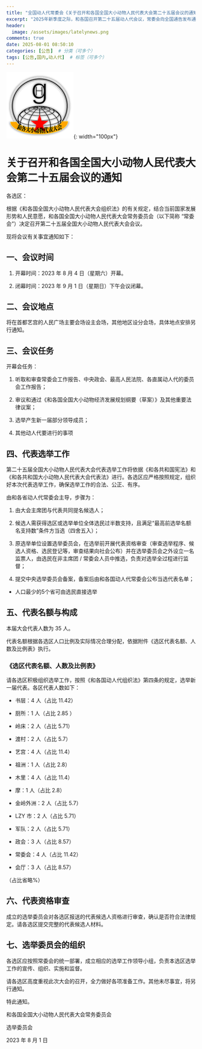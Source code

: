 ```yaml
---
title: "全国动人代常委会《关于召开和各国全国大小动物人民代表大会第二十五届会议的通知》"
excerpt: "2025年新季度之际，和各国召开第二十五届动人代会议，常委会向全国通告发布通知"
header:
  image: /assets/images/latelynews.png
comments: true
date: 2025-08-01 08:50:10
categories: [公告]  # 分类（可多个）
tags: [公告,国内,动人代]  # 标签（可多个）
---
```


![动人代logo](/assets/images/和各人大.png){: width="100px"}
# 关于召开和各国全国大小动物人民代表大会第二十五届会议的通知

各选区：

根据《和各国全国大小动物人民代表大会组织法》的有关规定，结合当前国家发展形势和人民意愿，和各国全国大小动物人民代表大会常务委员会（以下简称 “常委会”）决定召开第二十五届全国大小动物人民代表大会会议。

现将会议有关事宜通知如下：

## 一、会议时间


1.  开幕时间：2023 年 8 月 4 日（星期六）开幕。

2.  闭幕时间：2023 年 9 月 1 日（星期日）下午会议闭幕。

## 二、会议地点

将在首都艺宫的人民广场主要会场设主会场，其他地区设分会场，具体地点安排另行通知。

## 三、会议任务


开幕会任务：

1.  听取和审查常委会工作报告、中央政会、最高人民法院、各直属动人代的委员会工作报告；

2.  审议和通过《和各国全国大小动物经济发展规划纲要（草案）》及其他重要法律议案；

4.  选举产生新一届部分领导成员；

5. 其他动人代要进行的事项

## 四、代表选举工作

第二十五届全国大小动物人民代表大会代表选举工作将依据《和各共和国宪法》和《和各共和国大小动物人民代表大会代表法》进行。各选区应严格按照规定，组织好本次代表选举工作，确保选举工作的合法、公正、有序。

由和各省动人代常委会主导，步骤为：

1. 由大会主席团与代表共同提名候选人；

2. 候选人需获得选区或选举单位全体选民过半数支持，且满足“最高前选举名额名支持数”条件方当选（四舍五入）；

3. 原选举单位设置选举委员会，在选举前开展代表资格审查（审查选举程序、候选人资格、选民登记等，审查结果向社会公布）并在选举委员会之外设立一名监票人，由选民在非主席团 / 常委会人员中推选，负责对选举全过程进行监督；

4. 提交中央选举委员会备案，备案后由和各国动人代常委会公布当选代表名单；

* 人口最少的5个省可由选民直接选举



## 五、代表名额与构成

本届大会代表人数为 35 人。

代表名额根据各选区人口比例及实际情况合理分配，依据附件《选区代表名额、人数及比例表》执行。

### 《选区代表名额、人数及比例表》

请各选区积极组织选举工作，按照《和各国动人代组织法》第四条的规定，选举新一届代表。各区代表人数如下：


*   书层：4 人（占比 11.42）

*   厨所：1 人（占比 2.85 ）

*   岭床：2 人（占比 5.71）

*   渡村：2 人（占比 5.7）

*   艺宫：4 人（占比 11.4）

*   祖洲：1 人（占比 2.8）

*   木里：4 人（占比 11.4）

*   摩：1 人（占比 2.8）

*   金岭外洲：2 人（占比 5.7）

*   LZY 市：2 人（占比 5.71）

*   军队：2 人（占比 5.71）

*   政会：3 人（占比 8.57）

*   常委会：4 人（占比 11.42）

*   会厅：3 人（占比 8.57）

（占比省略%）
## 六、代表资格审查

成立的选举委员会对各选区报送的代表候选人资格进行审查，确认是否符合法律规定。请各选区提交完整的代表候选人材料。

## 七、选举委员会的组织

各选区应按照常委会的统一部署，成立相应的选举工作领导小组，负责本选区选举工作的宣传、组织、实施和监督。

请各选区高度重视此次大会的召开，全力做好各项准备工作。其他未尽事宜，将另行通知。

特此通知。

和各国全国大小动物人民代表大会常务委员会

选举委员会

2023 年 8 月 1 日